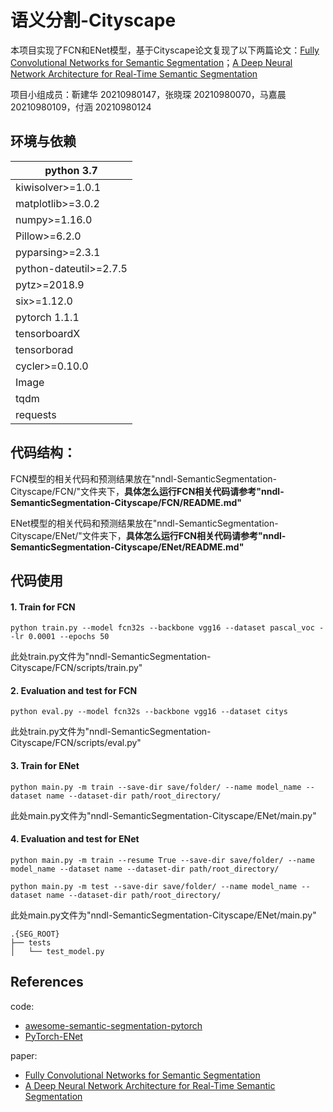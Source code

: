 # 语义分割-Cityscape
本项目实现了FCN和ENet模型，基于Cityscape论文复现了以下两篇论文：[Fully Convolutional Networks for Semantic Segmentation](https://arxiv.org/abs/1411.4038)；[A Deep Neural Network Architecture for Real-Time Semantic Segmentation](https://arxiv.org/pdf/1606.02147)

项目小组成员：靳建华 20210980147，张晓琛 20210980070，马嘉晨 20210980109，付涵 20210980124



## 环境与依赖

| python 3.7             |
| ---------------------- |
| kiwisolver>=1.0.1      |
| matplotlib>=3.0.2      |
| numpy>=1.16.0          |
| Pillow>=6.2.0          |
| pyparsing>=2.3.1       |
| python-dateutil>=2.7.5 |
| pytz>=2018.9           |
| six>=1.12.0            |
| pytorch 1.1.1          |
| tensorboardX           |
| tensorborad            |
| cycler>=0.10.0         |
| Image                  |
| tqdm                   |
| requests               |

## 代码结构：

FCN模型的相关代码和预测结果放在"nndl-SemanticSegmentation-Cityscape/FCN/"文件夹下，**具体怎么运行FCN相关代码请参考"nndl-SemanticSegmentation-Cityscape/FCN/README.md"**

ENet模型的相关代码和预测结果放在"nndl-SemanticSegmentation-Cityscape/ENet/"文件夹下，**具体怎么运行FCN相关代码请参考"nndl-SemanticSegmentation-Cityscape/ENet/README.md"**



## 代码使用

#### 1. Train for FCN

```
python train.py --model fcn32s --backbone vgg16 --dataset pascal_voc --lr 0.0001 --epochs 50
```

此处train.py文件为"nndl-SemanticSegmentation-Cityscape/FCN/scripts/train.py"

#### 2. Evaluation and test for FCN

```
python eval.py --model fcn32s --backbone vgg16 --dataset citys
```

此处train.py文件为"nndl-SemanticSegmentation-Cityscape/FCN/scripts/eval.py"

#### 3. Train for ENet

```
python main.py -m train --save-dir save/folder/ --name model_name --dataset name --dataset-dir path/root_directory/
```

此处main.py文件为"nndl-SemanticSegmentation-Cityscape/ENet/main.py"

#### 4. Evaluation and test for ENet

```
python main.py -m train --resume True --save-dir save/folder/ --name model_name --dataset name --dataset-dir path/root_directory/
```

```
python main.py -m test --save-dir save/folder/ --name model_name --dataset name --dataset-dir path/root_directory/
```

此处main.py文件为"nndl-SemanticSegmentation-Cityscape/ENet/main.py"



```
.{SEG_ROOT}
├── tests
│   └── test_model.py
```



## References
code:

- [awesome-semantic-segmentation-pytorch](https://github.com/Tramac/awesome-semantic-segmentation-pytorch)
- [PyTorch-ENet](https://github.com/davidtvs/PyTorch-ENet)

paper:

- [Fully Convolutional Networks for Semantic Segmentation](https://arxiv.org/abs/1411.4038)
- [A Deep Neural Network Architecture for Real-Time Semantic Segmentation](https://arxiv.org/pdf/1606.02147)